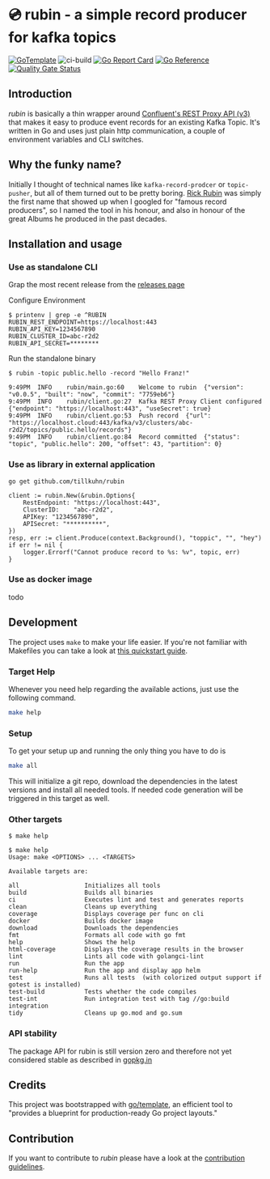 # 💿 rubin - a simple record producer for kafka topics

[![GoTemplate](https://img.shields.io/badge/go/template-black?logo=go)](https://github.com/SchwarzIT/go-template)
![ci-build](https://github.com/tillkuhn/rubin/actions/workflows/main.yml/badge.svg)
[![Go Report Card](https://goreportcard.com/badge/github.com/tillkuhn/rubin)](https://goreportcard.com/report/github.com/tillkuhn/rubin)
[![Go Reference](https://pkg.go.dev/badge/github.com/tillkuhn/rubin.svg)](https://pkg.go.dev/github.com/tillkuhn/rubin)
[![Quality Gate Status](https://sonarcloud.io/api/project_badges/measure?project=tillkuhn_rubin&metric=alert_status)](https://sonarcloud.io/summary/new_code?id=tillkuhn_rubin)

## Introduction

*rubin* is basically a thin wrapper around [Confluent's  REST Proxy API (v3)](https://docs.confluent.io/platform/current/kafka-rest/api.html#records-v3) that makes it easy to produce 
event records for an existing Kafka Topic. It's written in Go and uses just plain http communication, a couple of environment variables and CLI switches.

## Why the funky name?

Initially I thought of technical names like `kafka-record-prodcer` or `topic-pusher`, but all of them turned out to be pretty boring. [Rick Rubin](https://en.wikipedia.org/wiki/Rick_Rubin) was simply the first name that showed up when I googled for "famous record producers", so I named the tool in his honour, and also in honour of the great Albums he produced in the past decades.


## Installation and usage

### Use as standalone CLI

Grap the most recent release from the [releases page](https://github.com/tillkuhn/rubin/releases)

Configure Environment

```
$ printenv | grep -e ^RUBIN
RUBIN_REST_ENDPOINT=https://localhost:443
RUBIN_API_KEY=1234567890
RUBIN_CLUSTER_ID=abc-r2d2
RUBIN_API_SECRET=********
```

Run the standalone binary

```
$ rubin -topic public.hello -record "Hello Franz!"

9:49PM	INFO	rubin/main.go:60	Welcome to rubin  {"version": "v0.0.5", "built": "now", "commit": "7759eb6"}
9:49PM	INFO	rubin/client.go:27	Kafka REST Proxy Client configured  {"endpoint": "https://localhost:443", "useSecret": true}
9:49PM	INFO	rubin/client.go:53	Push record  {"url": "https://localhost.cloud:443/kafka/v3/clusters/abc-r2d2/topics/public.hello/records"}
9:49PM	INFO	rubin/client.go:84	Record committed  {"status": "topic", "public.hello": 200, "offset": 43, "partition": 0}

```
### Use as library in external application


```
go get github.com/tillkuhn/rubin
```
```
client := rubin.New(&rubin.Options{
	RestEndpoint: "https://localhost:443",
	ClusterID:    "abc-r2d2",
	APIKey: "1234567890",
	APISecret: "**********",
})
resp, err := client.Produce(context.Background(), "toppic", "", "hey")
if err != nil {
	logger.Errorf("Cannot produce record to %s: %v", topic, err)
}
```

### Use as docker image

todo

## Development

The project uses `make` to make your life easier. If you're not familiar with Makefiles you can take a look at [this quickstart guide](https://makefiletutorial.com).

### Target Help 

Whenever you need help regarding the available actions, just use the following command.

```bash
make help
```

### Setup

To get your setup up and running the only thing you have to do is

```bash
make all
```

This will initialize a git repo, download the dependencies in the latest versions and install all needed tools.
If needed code generation will be triggered in this target as well.

### Other targets

```
$ make help
```

```
$ make help
Usage: make <OPTIONS> ... <TARGETS>

Available targets are:

all                  Initializes all tools
build                Builds all binaries
ci                   Executes lint and test and generates reports
clean                Cleans up everything
coverage             Displays coverage per func on cli
docker               Builds docker image
download             Downloads the dependencies
fmt                  Formats all code with go fmt
help                 Shows the help
html-coverage        Displays the coverage results in the browser
lint                 Lints all code with golangci-lint
run                  Run the app
run-help             Run the app and display app helm
test                 Runs all tests  (with colorized output support if gotest is installed)
test-build           Tests whether the code compiles
test-int             Run integration test with tag //go:build integration
tidy                 Cleans up go.mod and go.sum
```

### API stability

The package API for rubin is still version zero and therefore not yet considered stable as described in [gopkg.in](https://gopkg.in)

## Credits

This project was bootstrapped with [go/template](https://github.com/SchwarzIT/go-template), an efficient tool to "provides a blueprint for production-ready Go project layouts."

## Contribution
If you want to contribute to *rubin* please have a look at the [contribution guidelines](./CONTRIBUTING.md).

